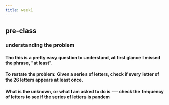 ```yaml
---
title: week1
---
```


## pre-class
### understanding the problem
#### Tho this is a pretty easy question to understand, at first glance I missed the phrase, "at least".
#### To restate the problem: Given a series of letters, check if every letter of the 26 letters appears at least once.
#### What is the unknown, or what I am asked to do is --- check the frequency of letters to see if the series of letters is pandem
